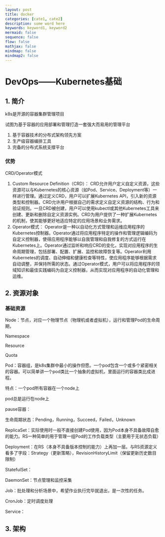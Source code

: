 ```yaml
---
layout: post
title: docker
categories: [cate1, cate2]
description: some word here
keywords: keyword1, keyword2
mermaid: false
sequence: false
flow: false
mathjax: false
mindmap: false
mindmap2: false
---
```


# DevOps——Kubernetes基础

## 1. 简介

k8s是开源的容器集群管理项目

试图为基于容器的应用部署和管理打造一套强大而易用的管理平台

1. 基于容器技术的分布式架构领先方案
2. 生产级容器编排工具
3. 完备的分布式系统支撑平台

### 优势

CRD/Operator模式

1. Custom Resource Definition（CRD）：
   CRD允许用户定义自定义资源，这些资源可以与Kubernetes的核心资源（如Pod、Service、Deployment等）一样进行管理。通过定义CRD，用户可以扩展Kubernetes API，引入新的资源类型和控制器。CRD允许用户根据自己的需求定义自定义资源的结构、行为和验证规则。一旦CRD被创建，用户可以使用kubectl或其他Kubernetes工具来创建、更新和删除自定义资源实例。CRD为用户提供了一种扩展Kubernetes的机制，使其能够更好地适应特定的应用场景和业务需求。
2. Operator模式：
   Operator是一种以自动化方式管理和运维应用程序的Kubernetes控制器。Operator通过将应用程序特定的操作和管理逻辑编码为自定义控制器，使得应用程序能够以自我管理和自我修复的方式运行在Kubernetes上。Operator通过监听和响应CRD的变化，实现对应用程序的生命周期管理，包括部署、配置、扩展、监控和故障恢复等。Operator利用Kubernetes的调度、自动伸缩和健康检查等特性，使应用程序能够根据需求自动调整，并保持所需的状态。通过Operator模式，用户可以将应用程序的领域知识和最佳实践编码为自定义控制器，从而实现对应用程序的自动化管理和运维。

## 2. 资源对象

### 基础资源

Node：节点，对应一个物理节点（物理机或者虚拟机），运行和管理Pod的生命周期，

Namespace

Resource

Quota

Pod：容器组，是k8s集群中最小的操作但愿。一个pod包含一个或多个紧密相关的容器。可以简单讲一个pod类比一个抽象的虚拟机，里面运行的容器类比成进程。

特点：一个pod所有容器在一个node上

pod总是运行在node上

pause容器：

生命周期状态：Pending，Running，Succeed，Failed，Unknown

ReplicaSet：实际使用时一般不直接创建Pod使用，因为Pod本身不具备故障自愈的能力。RS一种简单的用于管理一组Pod的工作负载类型（主要用于无状态负载）

Deployment：在RS（本身不具备版本控制的能力）上再加一层。与RS资源定义看多了字段：Strategy（更新策略），RevisionHistoryLimit（保留更新历史数目限制）

StatefulSet：

DaemonSet：节点管理和监控采集

Job：批处理和分析场景中，希望作业执行完毕就退出，是一次性的任务。

CronJob：定时调度处理

Service：

## 3. 架构



